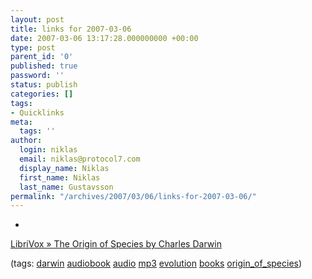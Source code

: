 ```yaml
---
layout: post
title: links for 2007-03-06
date: 2007-03-06 13:17:28.000000000 +00:00
type: post
parent_id: '0'
published: true
password: ''
status: publish
categories: []
tags:
- Quicklinks
meta:
  tags: ''
author:
  login: niklas
  email: niklas@protocol7.com
  display_name: Niklas
  first_name: Niklas
  last_name: Gustavsson
permalink: "/archives/2007/03/06/links-for-2007-03-06/"
---
```

- 
[LibriVox » The Origin of Species by Charles Darwin](http://librivox.org/the-origin-of-species-by-charles-darwin/)

(tags: [darwin](http://del.icio.us/protocol7/darwin) [audiobook](http://del.icio.us/protocol7/audiobook) [audio](http://del.icio.us/protocol7/audio) [mp3](http://del.icio.us/protocol7/mp3) [evolution](http://del.icio.us/protocol7/evolution) [books](http://del.icio.us/protocol7/books) [origin\_of\_species](http://del.icio.us/protocol7/origin_of_species))
